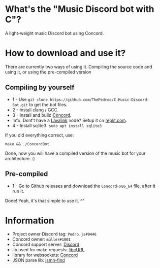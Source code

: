 # What's the "Music Discord bot with C"?

A light-weight music Discord bot using Concord.

# How to download and use it?

There are currently two ways of using it. Compiling the source code and using it, or using the pre-compiled version

## Compiling by yourself

* 1 - Use `git clone https://github.com/ThePedroo/C-Music-Discord-Bot.git` to get the bot files.
* 2 - Install clang / GCC.
* 3 - Install and build [Concord](https://github.com/Cogmasters/concord).
* Info. Dont't have a [Lavalink](https://github.com/freyacodes/Lavalink) node? Setup it on [replit.com](https://replit.com/).
* 4 - Install sqlite3: `sudo apt install sqlite3`

If you did everything correct, use: 
```
make && ./ConcordBot
```

Done, now you will have a compiled version of the music bot for your architecture. :)

## Pre-compiled 

* 1 - Go to Github releases and download the `Concord-x86_64` file, after it run it.

Done! Yeah, it's that simple to use it. ^^
  
# Information
 
 * Project owner Discord tag: `Pedro.js#9446`
 * Concord owner: `müller#1001`
 * Concord support server: [Discord](https://discord.gg/YcaK3puy49)
 * lib used for make requests: [libcURL](https://curl.se/libcurl/c/)
 * library for websockets: [Concord](https://github.com/Cogmasters/concord)
 * JSON parse lib: [jsmn-find](https://github.com/lcsmuller/jsmn-find)
